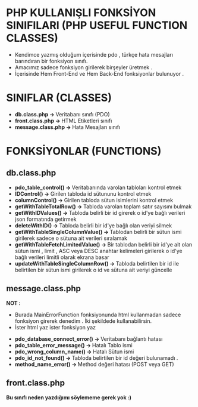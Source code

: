 # PHP KULLANIŞLI FONKSİYON SINIFILARI (PHP USEFUL FUNCTION CLASSES)
 * Kendimce yazmış olduğum içerisinde pdo , türkçe hata mesajları barındıran bir fonksiyon sınıfı.
 * Amacımız sadece fonksiyon girilerek birşeyler üretmek .  
 * İçerisinde Hem Front-End ve Hem Back-End fonksiyonlar bulunuyor .

# SINIFLAR (CLASSES)
 <ul>
  <li>
    <strong> db.class.php -> </strong> Veritabanı sınıfı (PDO)
  </li>
  <li>
    <strong> front.class.php -> </strong> HTML Etiketleri sınıfı 
  </li>
  <li>
    <strong> message.class.php -> </strong> Hata Mesajları sınıfı
  </li>
 </ul>
 
# FONKSİYONLAR (FUNCTIONS)

<h2>
  db.class.php
</h2>

<ul>
  <li>
    <strong> pdo_table_control() -> </strong> 
    Veritabanında varolan tabloları kontrol etmek 
  </li>
  <li>
    <strong> IDControl() -> </strong> 
    Girilen tabloda id sütununu kontrol etmek 
  </li>
  <li>
    <strong> columnControl() -> </strong> 
    Girilen tabloda sütun isimlerini kontrol etmek 
  </li>
  <li>
    <strong> getWithTableTotalRow() -> </strong> 
    Tabloda varolan toplam satır sayısını bulmak
  </li>
  <li>
    <strong> getWithIDValues() -> </strong> 
    Tabloda belirli bir id girerek o id'ye bağlı verileri json formatında getirmek 
  </li>
  <li>
    <strong> deleteWithID() -> </strong> 
    Tabloda belirli bir id'ye bağlı olan veriyi silmek 
  </li>
  <li>
    <strong> getWithTableSingleColumnValue() -> </strong> 
    Tablodan belirli bir sütun ismi girilerek sadece o sütuna ait verileri sıralamak 
  </li>
  <li>
    <strong> getWithTableFetchLimitedValue() -> </strong> 
    Bir tablodan belirli bir id'ye ait olan sütun ismi , limit , ASC veya DESC anahtar kelimeleri girilerek o id'ye bağlı verileri limitli olarak ekrana basar
  </li>
  <li>
    <strong> updateWithTableSingleColumnRow() -> </strong> 
    Tabloda belirtilen bir id ile belirtilen bir sütun ismi girilerek o id ve sütuna ait veriyi güncelle 
  </li>
</ul>

<h2>
message.class.php
</h2>

<strong>
NOT : 
</strong>

* Burada MainErrorFunction fonksiyonunda html kullanmadan sadece fonksiyon girerek denedim . İki şekildede kullanabilirsin.
* İster html yaz ister fonksiyon yaz

<ul>
  <li>
    <strong> pdo_database_connect_error() -> </strong> 
    Veritabanı bağlantı hatası 
  </li>
  <li>
    <strong> pdo_table_error_message() -> </strong> 
    Hatalı Tablo ismi
  </li>
  <li>
    <strong> pdo_wrong_column_name() -> </strong> 
    Hatalı Sütun ismi 
  </li>
  <li>
    <strong> pdo_id_not_found() -> </strong> 
    Tabloda belirtilen bir id değeri bulunamadı .
  </li>
  <li>
    <strong> method_name_error() -> </strong> 
    Method değeri hatası (POST veya GET)
  </li>
</ul>

<h2>
  front.class.php
</h2>

<strong>
  Bu sınıfı neden yazdığımı söylememe gerek yok :)
</strong>
